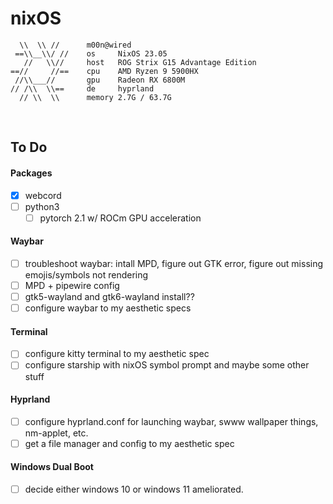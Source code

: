 # nixOS

```
  \\  \\ //      m00n@wired
 ==\\__\\/ //    os     NixOS 23.05
   //   \\//     host   ROG Strix G15 Advantage Edition
==//     //==    cpu    AMD Ryzen 9 5900HX
 //\\___//       gpu    Radeon RX 6800M
// /\\  \\==     de     hyprland
  // \\  \\      memory 2.7G / 63.7G
```

<br>

## To Do

#### Packages
- [X] webcord
- [ ] python3
  - [ ] pytorch 2.1 w/ ROCm GPU acceleration

#### Waybar
- [ ] troubleshoot waybar: intall MPD, figure out GTK error, figure out missing emojis/symbols not rendering
- [ ] MPD + pipewire config
- [ ] gtk5-wayland and gtk6-wayland install??
- [ ] configure waybar to my aesthetic specs

#### Terminal
- [ ] configure kitty terminal to my aesthetic spec
- [ ] configure starship with nixOS symbol prompt and maybe some other stuff

#### Hyprland
- [ ] configure hyprland.conf for launching waybar, swww wallpaper things, nm-applet, etc.
- [ ] get a file manager and config to my aesthetic spec

#### Windows Dual Boot
- [ ] decide either windows 10 or windows 11 ameliorated.
